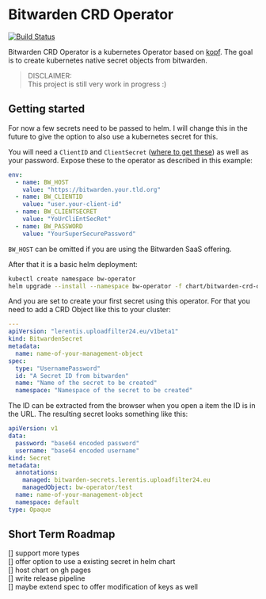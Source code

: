 # Bitwarden CRD Operator

[![Build Status](https://drone.uploadfilter24.eu/api/badges/lerentis/bitwarden-crd-operator/status.svg?ref=refs/heads/main)](https://drone.uploadfilter24.eu/lerentis/bitwarden-crd-operator)

Bitwarden CRD Operator is a kubernetes Operator based on [kopf](https://github.com/nolar/kopf/). The goal is to create kubernetes native secret objects from bitwarden.

> DISCLAIMER:  
> This project is still very work in progress :)

## Getting started

For now a few secrets need to be passed to helm. I will change this in the future to give the option to also use a kubernetes secret for this.

You will need a `ClientID` and `ClientSecret` ([where to get these](https://bitwarden.com/help/personal-api-key/)) as well as your password.
Expose these to the operator as described in this example:

```yaml
env:
  - name: BW_HOST
    value: "https://bitwarden.your.tld.org"
  - name: BW_CLIENTID
    value: "user.your-client-id"
  - name: BW_CLIENTSECRET
    value: "YoUrCliEntSecRet"
  - name: BW_PASSWORD
    value: "YourSuperSecurePassword"
```

`BW_HOST` can be omitted if you are using the Bitwarden SaaS offering.

After that it is a basic helm deployment:

```bash
kubectl create namespace bw-operator
helm upgrade --install --namespace bw-operator -f chart/bitwarden-crd-operator/values.yaml bw-operator chart/bitwarden-crd-operator
```

And you are set to create your first secret using this operator. For that you need to add a CRD Object like this to your cluster:

```yaml
---
apiVersion: "lerentis.uploadfilter24.eu/v1beta1"
kind: BitwardenSecret
metadata:
  name: name-of-your-management-object
spec:
  type: "UsernamePassword"
  id: "A Secret ID from bitwarden"
  name: "Name of the secret to be created"
  namespace: "Namespace of the secret to be created"
```

The ID can be extracted from the browser when you open a item the ID is in the URL. The resulting secret looks something like this:

```yaml
apiVersion: v1
data:
  password: "base64 encoded password"
  username: "base64 encoded username"
kind: Secret
metadata:
  annotations:
    managed: bitwarden-secrets.lerentis.uploadfilter24.eu
    managedObject: bw-operator/test
  name: name-of-your-management-object
  namespace: default
type: Opaque
```

## Short Term Roadmap

[] support more types  
[] offer option to use a existing secret in helm chart  
[] host chart on gh pages  
[] write release pipeline  
[] maybe extend spec to offer modification of keys as well
